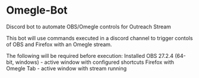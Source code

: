 # Omegle-Bot
Discord bot to automate OBS/Omegle controls for Outreach Stream

This bot will use commands executed in a discord channel to trigger contols of OBS and Firefox with an Omegle stream.

The following will be required before execution:
Installed OBS 27.2.4 (64-bit, windows) - active window with configured shortcuts
Firefox with Omegle Tab - active window with stream running


